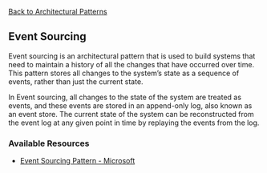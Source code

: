 [Back to Architectural Patterns](08-architectural-patterns.md)
## Event Sourcing

Event sourcing is an architectural pattern that is used to build systems that need to maintain a history of all the changes that have occurred over time. This pattern stores all changes to the system’s state as a sequence of events, rather than just the current state.

In Event sourcing, all changes to the state of the system are treated as events, and these events are stored in an append-only log, also known as an event store. The current state of the system can be reconstructed from the event log at any given point in time by replaying the events from the log.
### Available Resources

- [Event Sourcing Pattern - Microsoft](https://learn.microsoft.com/en-us/azure/architecture/patterns/event-sourcing)
